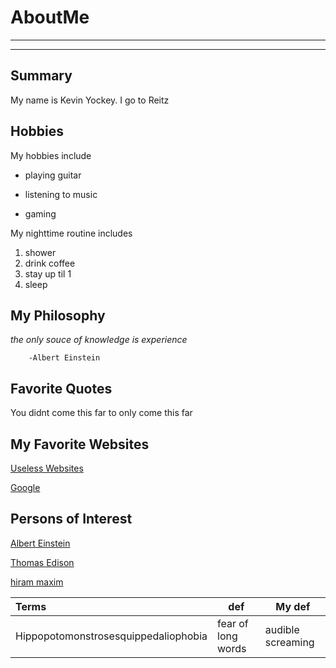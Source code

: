 # AboutMe
---
---
## Summary

My name is Kevin Yockey. I go to Reitz 


[1]: https://www.nobelprize.org/prizes/physics/1921/einstein/biographical/

[2]: https://www.britannica.com/biography/Thomas-Edison

[3]: https://www.britannica.com/biography/Hiram-Maxim
Hobbies
-

My hobbies include

- playing guitar
+ listening to music
* gaming

My nighttime routine includes
1. shower
2. drink coffee
3. stay up til 1 
4. sleep


## My Philosophy
*the only souce of knowledge is experience*

        -Albert Einstein

## Favorite Quotes
You didnt come this far to only come this far

## My Favorite Websites
[Useless Websites](https://theuselessweb.com)

[Google](https://www.google.com)


## Persons of Interest

[Albert Einstein][1]

[Thomas Edison][2]

[hiram maxim][3]



| Terms | def | My def |
|:-| ---- | ---- |
|Hippopotomonstrosesquippedaliophobia | fear of long words | audible screaming |

















